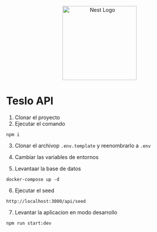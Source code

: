<p align="center">
  <a href="http://nestjs.com/" target="blank"><img src="https://nestjs.com/img/logo-small.svg" width="200" alt="Nest Logo" /></a>
</p>

# Teslo API

1. Clonar el proyecto
2. Ejecutar el comando 
```
npm i 
```
3. Clonar el archivop ```.env.template``` y reenombrarlo a ```.env```

4.  Cambiar las variables de entornos

5. Levantaar la base de datos
```
docker-compose up -d

```

6. Ejecutar el seed

```
http://localhost:3000/api/seed
```

7. Levantar la aplicacion en modo desarrollo

```
npm run start:dev
```